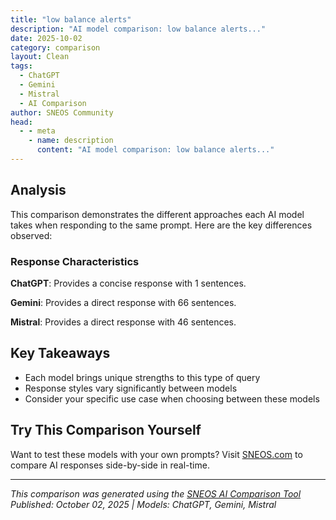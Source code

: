 ```yaml
---
title: "low balance alerts"
description: "AI model comparison: low balance alerts..."
date: 2025-10-02
category: comparison
layout: Clean
tags:
  - ChatGPT
  - Gemini
  - Mistral
  - AI Comparison
author: SNEOS Community
head:
  - - meta
    - name: description
      content: "AI model comparison: low balance alerts..."
---
```


<ChatComparison
  title="low balance alerts"
  prompt="low balance alerts"
  :responses='{
    "ChatGPT": "Error calling OpenAI API.",
    "Gemini": "Okay, let\u0027s talk about low balance alerts. To give you the best information, I need a little more context. Are you asking about:\n\n*   **Bank Account Low Balance Alerts?** (e.g., checking, savings)\n*   **Credit Card Low Balance Alerts?** (e.g., available credit is low)\n*   **Prepaid Card Low Balance Alerts?** (e.g., reloadable debit cards)\n*   **Investment Account Low Balance Alerts?** (e.g., brokerage account)\n*   **Something else entirely?** (Please specify!)\n\nIn the meantime, here\u0027s a general overview of low balance alerts:\n\n**What are Low Balance Alerts?**\n\nLow balance alerts are notifications you receive when the balance of an account (bank, credit card, prepaid, etc.) falls below a certain threshold that you set. They are designed to help you avoid:\n\n*   **Overdraft fees:** In the case of bank accounts, these alerts help you avoid fees for spending more than you have in your account.\n*   **Declined transactions:** For any account, a low balance can lead to transactions being denied.\n*   **Missed payments:** Ensuring enough balance to make payments on time\n*   **Financial surprises:** You\u0027ll be aware of your account balance and any potential issues.\n\n**How Low Balance Alerts Work (Typically):**\n\n1.  **Account Setup:** You\u0027ll need to enable the feature through your bank\u0027s or provider\u0027s website, app, or by calling customer service.\n2.  **Set a Threshold:** You choose the specific balance level that triggers the alert. For example, you might set an alert to be notified when your checking account balance drops below $100.\n3.  **Notification Method:** You usually have options for how you receive the alert, such as:\n    *   **Text Message (SMS):** Most common and convenient for many.\n    *   **Email:** A good option if you check your email frequently.\n    *   **Push Notification (via the provider\u0027s app):** Requires the app to be installed on your smartphone.\n4.  **Trigger and Notification:** When your account balance falls below your chosen threshold, you\u0027ll receive the alert via your selected method.\n\n**Benefits of Using Low Balance Alerts:**\n\n*   **Avoid Fees:** Prevent costly overdraft or insufficient funds fees.\n*   **Stay Informed:** Keep track of your spending and account balances.\n*   **Manage Your Finances:** Make timely transfers or deposits to avoid issues.\n*   **Peace of Mind:** Reduce stress about accidentally overspending.\n\n**How to Set Up Low Balance Alerts (General Steps):**\n\n1.  **Log in to your account:** Access your bank\u0027s/provider\u0027s website or mobile app.\n2.  **Find \u0022Alerts\u0022 or \u0022Notifications\u0022:** Look for a section related to alerts, notifications, or account settings. It may be under a category like \u0022Account Management\u0022 or \u0022Profile.\u0022\n3.  **Choose \u0022Low Balance Alert\u0022:** Select the option to set up a low balance alert (the exact wording may vary).\n4.  **Select the Account:** Choose the specific account you want to monitor.\n5.  **Set the Threshold:** Enter the dollar amount that will trigger the alert.\n6.  **Choose Notification Method:** Select whether you want to receive the alert via text, email, or push notification.\n7.  **Save Your Settings:** Confirm your settings and save your changes.\n\n**Important Considerations:**\n\n*   **Accuracy of Contact Information:** Make sure your phone number and email address are up-to-date so you receive the alerts.\n*   **Timeliness:** Understand that alerts may not be instantaneous. There might be a slight delay between when your balance drops and when you receive the notification.\n*   **Responsibility:** Don\u0027t rely solely on alerts. It\u0027s still important to regularly monitor your account activity.\n*   **Cost:** Most banks and providers offer low balance alerts for free, but it\u0027s always a good idea to double-check.\n\n**Example Scenario (Bank Account):**\n\nLet\u0027s say you have a checking account and want to avoid overdraft fees. You set up a low balance alert to notify you when your balance drops below $50. You choose to receive the alert via text message. One day, you make a large purchase, and your account balance falls to $40. You immediately receive a text message saying, \u0022Your checking account balance is below $50. Current balance: $40.\u0022 This gives you time to transfer funds from your savings account to avoid an overdraft fee.\n\n**To help me give you more specific information, please tell me what kind of account you\u0027re interested in.**\n",
    "Mistral": "Low balance alerts are notifications sent by financial institutions, such as banks or credit card companies, to inform customers when their account balance falls below a certain threshold. These alerts can be crucial for managing finances effectively and avoiding potential issues such as overdraft fees or declined transactions. Here are some key points about low balance alerts:\n\n### Types of Low Balance Alerts\n1. **SMS Alerts**: Text messages sent to your mobile phone.\n2. **Email Alerts**: Emails sent to your registered email address.\n3. **Push Notifications**: Alerts sent to your mobile banking app.\n4. **Phone Calls**: Automated or live calls to inform you about the low balance.\n\n### Benefits of Low Balance Alerts\n1. **Avoid Overdraft Fees**: Helps you avoid overdraft fees by alerting you before your balance drops too low.\n2. **Budget Management**: Assists in managing your budget by keeping you informed about your spending.\n3. **Fraud Detection**: Can help detect unauthorized transactions by alerting you to unexpected drops in your balance.\n4. **Peace of Mind**: Provides peace of mind by keeping you informed about your financial status.\n\n### How to Set Up Low Balance Alerts\n1. **Online Banking**: Log in to your online banking account and navigate to the settings or alerts section.\n2. **Mobile Banking App**: Use your bank\u0027s mobile app to set up alerts.\n3. **Customer Service**: Contact your bank\u0027s customer service to set up alerts over the phone.\n4. **ATM**: Some banks allow you to set up alerts directly from an ATM.\n\n### Customization Options\n1. **Threshold Amount**: Set the specific balance threshold at which you want to receive alerts.\n2. **Frequency**: Choose how often you want to receive alerts (e.g., daily, weekly).\n3. **Notification Method**: Select your preferred method of notification (SMS, email, push notifications, etc.).\n\n### Tips for Effective Use\n1. **Regularly Review Alerts**: Make sure to review and act on the alerts promptly.\n2. **Adjust Thresholds**: Adjust the threshold amount based on your spending habits and financial goals.\n3. **Combine with Other Alerts**: Use low balance alerts in conjunction with other financial alerts, such as transaction alerts or bill payment reminders.\n\n### Example Scenario\nImagine you have a checking account with a balance of $500. You set a low balance alert for $100. If your balance drops to $99, you will receive an alert, allowing you to take action, such as transferring funds from a savings account or adjusting your spending.\n\n### Conclusion\nLow balance alerts are a valuable tool for maintaining financial health and avoiding unnecessary fees. By setting up and customizing these alerts, you can stay informed and in control of your finances."
  }'
  published-date="12:37"
/>

## Analysis

This comparison demonstrates the different approaches each AI model takes when responding to the same prompt. Here are the key differences observed:

### Response Characteristics

**ChatGPT**: Provides a concise response with 1 sentences. 

**Gemini**: Provides a direct response with 66 sentences. 

**Mistral**: Provides a direct response with 46 sentences. 

## Key Takeaways

- Each model brings unique strengths to this type of query
- Response styles vary significantly between models
- Consider your specific use case when choosing between these models

## Try This Comparison Yourself

Want to test these models with your own prompts? Visit [SNEOS.com](https://sneos.com) to compare AI responses side-by-side in real-time.

---

*This comparison was generated using the [SNEOS AI Comparison Tool](https://sneos.com)*
*Published: October 02, 2025 | Models: ChatGPT, Gemini, Mistral*
